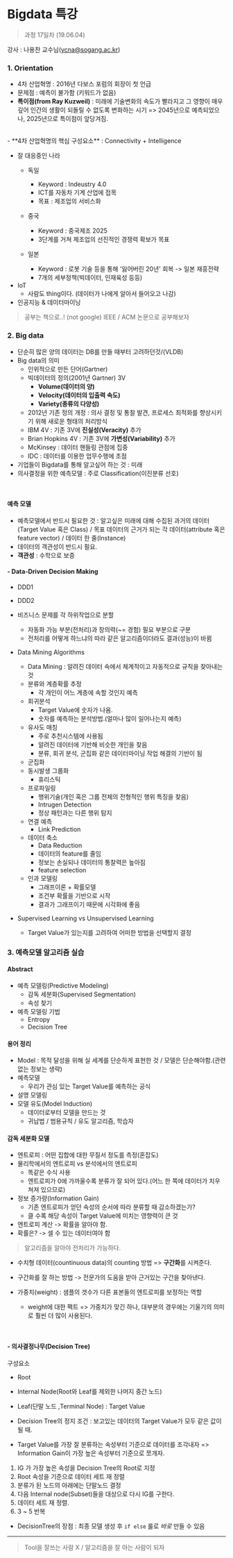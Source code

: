Bigdata 특강
=========

> 과정 17일차 (19.06.04)

강사 : 나용찬 교수님(ycna@sogang.ac.kr)

### 1. Orientation
- 4차 산업혁명 : 2016년 다보스 포럼의 회장이 첫 언급
- 문제점 : 예측이 불가함 (키워드가 없음)
- **특이점(from Ray Kuzweil)** : 미래에 기술변화의 속도가 빨라지고 그 영향이 매우 깊어 인간의 생활이 되돌릴 수 없도록 변화하는 시기 => 2045년으로 예측되었으나, 2025년으로 특이점이 앞당겨짐.
<br>
- **4차 산업혁명의 핵심 구성요소** : Connectivity + Intelligence

- 잘 대응중인 나라
    - 독일
        - Keyword : Indeustry 4.0
        - ICT를 자동차 기계 산업에 접목
        - 목표 : 제조업의 서비스화

    - 중국
        - Keyword : 중국제조 2025
        - 3단계를 거쳐 제조업의 선진적인 경쟁력 확보가 목표

    - 일본
        - Keyword : 로봇 기술 등을 통해 '잃어버린 20년' 회복 -> 일본 재흥전략
        - 7개의 세부정책(빅데이터, 인재육성 등등)
- IoT 
    - 사람도 thing이다. (데이터가 나에게 알아서 들어오고 나감)
- 인공지능 & 데이터마이닝

> 공부는 책으로..! (not google)
> IEEE / ACM 논문으로 공부해보자

### 2. Big data
- 단순히 많은 양의 데이터는 DB를 만들 때부터 고려하던것/(VLDB)
- Big data의 의미
    - 인위적으로 만든 단어(Gartner)
    - 빅데이터의 정의(2001년 Gartner) 3V
        - **Volume(데이터의 양)**
        - **Velocity(데이터의 입출력 속도)**
        - **Variety(종류의 다양성)**
    - 2012년 기존 정의 개정 : 의사 결정 및 통찰 발견, 프로세스 최적화를 향상시키기 위해 새로운 형태의 처리방식
    - IBM 4V : 기존 3V에 **진실성(Veracity)** 추가
    - Brian Hopkins 4V : 기존 3V에 **가변성(Variability)** 추가
    - McKinsey : 데이터 핸들링 관점에 집중
    - IDC : 데이터를 이용한 업무수행에 초점
- 기업들이 Bigdata를 통해 알고싶어 하는 것 : 미래
- 의사결정을 위한 예측모델 : 주로 Classification(이진분류 선호)
<br>

#### 예측 모델
- 예측모델에서 반드시 필요한 것 : 알고싶은 미래에 대해 수집된 과거의 데이터(Target Value 혹은 Class) / 목표 데이터의 근거가 되는 각 데이터(attribute 혹은 feature vector) / 데이터 한 줄(Instance)
- 데이터의 객관성이 반드시 필요.
- **객관성** : 수학으로 보증
#### - Data-Driven Decision Making
- DDD1
- DDD2
- 비즈니스 문제를 각 하위작업으로 분할
    - 자동화 가능 부분(전처리)과 창의력(~= 경험) 필요 부분으로 구분
    - 전처리를 어떻게 하느냐의 따라 같은 알고리즘이더라도 결과(성능)이 바뀜
- Data Mining Algorithms
    - Data Mining : 알려진 데이터 속에서 체계적이고 자동적으로 규칙을 찾아내는 것
    - 분류와 계층확률 추정
        - 각 개인이 어느 계층에 속할 것인지 예측
    - 회귀분석
        - Target Value에 숫자가 나옴.
        - 숫자를 예측하는 분석방법.(얼마나 많이 일어나는지 예측)
    - 유사도 매칭
        - 주로 추천시스템에 사용됨
        - 알려진 데이터에 기반해 비슷한 개인을 찾음
        - 분류, 회귀 분석, 군집화 같은 데이터마이닝 작업 해결의 기반이 됨
    - 군집화
    - 동시발생 그룹화
        - 휴리스틱
    - 프로파일링
        - 행위기술(개인 혹은 그룹 전체의 전형적인 행위 특징을 찾음)
        - Intrugen Detection
        - 정상 패턴과는 다른 행위 탐지
    - 연결 예측
        - Link Prediction
    - 데이터 축소
        - Data Reduction
        - 데이터의 feature를 줄임
        - 정보는 손실되나 데이터의 통찰력은 높아짐
        - feature selection
    - 인과 모델링
        - 그래프이론 + 확률모델
        - 조건부 확률을 기반으로 시작
        - 결과가 그래프이기 때문에 시각화에 좋음

- Supervised Learning vs Unsupervised Learning
    -  Target Value가 있는지를 고려하여 어떠한 방법을 선택할지 결정


### 3. 예측모델 알고리즘 실습
#### Abstract
- 예측 모델링(Predictive Modeling)
    - 감독 세분화(Supervised Segmentation)
    - 속성 찾기
- 예측 모델링 기법
    - Entropy
    - Decision Tree

#### 용어 정리
- Model : 목적 달성을 위해 실 세계를 단순하게 표현한 것 / 모델은 단순해야함.(관련 없는 정보는 생략)
- 예측모델
    - 우리가 관심 있는 Target Value를 예측하는 공식
- 설명 모델링
- 모델 유도(Model Induction)
    - 데이터로부터 모델을 만드는 것
    - 귀납법 / 범용규칙 / 유도 알고리즘, 학습자


#### 감독 세분화 모델
- 엔트로피 : 어떤 집합에 대한 무질서 정도를 측정(혼잡도)
- 물리학에서의 엔트로피 vs 분석에서의 엔트로피
    - 똑같은 수식 사용
    - 엔트로피가 0에 가까울수록 분류가 잘 되어 있다.(어느 한 쪽에 데이터가 치우쳐져 있으므로)
- 정보 증가량(Information Gain)
    - 기존 엔트로피가 얻던 속성의 순서에 따라 분류할 때 감소하겠는가?
    - 클 수록 해당 속성이 Target Value에 미치는 영향력이 큰 것
- 엔트로피 계산 -> 확률을 알아야 함.
- 확률은? -> 셀 수 있는 데이터여야 함
> 알고리즘을 알아야 전처리가 가능하다.

- 수치형 데이터(countinuous data)의 counting 방법
=> **구간화**를 시켜준다.

- 구간화를 잘 하는 방법 -> 전문가의 도움을 받아 근거있는 구간을 찾아낸다.
- 가중치(weight) : 샘플의 갯수가 다른 표본들의 엔트로피를 보정하는 역할
    - weight에 대한 팩트
    => 가중치가 맞긴 하나, 대부분의 경우에는 기울기의 의미로 훨씬 더 많이 사용된다.


<br>

#### - 의사결정나무(Decision Tree)

구성요소
- Root
- Internal Node(Root와 Leaf를 제외한 나머지 중간 노드)
- Leaf(단말 노드 ,Terminal Node) : Target Value

- Decision Tree의 정지 조건 : 보고있는 데이터의 Target Value가 모두 같은 값이 될 때.
- Target Value를 가장 잘 분류하는 속성부터 기준으로 데이터를 조각내자
=> Information Gain이 가장 높은 속성부터 기준으로 쪼개자.

1. IG 가 가장 높은 속성을 Decision Tree의 Root로 지정
2. Root 속성을 기준으로 데이터 세트 재 정렬
3. 분류가 된 노드의 아래에는 단말노드 결정
4. 다음 Internal node(Subset)들을 대상으로 다시 IG를 구한다.
5. 데이터 세트 재 정렬.
6. 3 ~ 5 반복

- DecisionTree의 장점 : 최종 모델 생성 후 `if else` 룰로 *바로* 만들 수 있음

------

> Tool을 잘쓰는 사람 X / 알고리즘을 잘 아는 사람이 되자